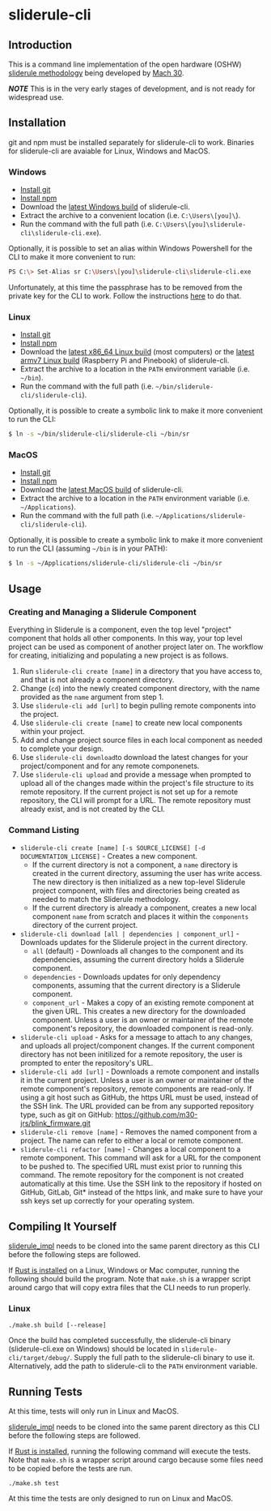 # sliderule-cli

## Introduction
This is a command line implementation of the open hardware (OSHW) [sliderule methodology](https://github.com/Mach30/sliderule) being developed by [Mach 30](http://mach30.org/).

***NOTE*** This is in the very early stages of development, and is not ready for widespread use.

## Installation

git and npm must be installed separately for sliderule-cli to work. Binaries for sliderule-cli are avaiable for Linux, Windows and MacOS.

### Windows
- [Install git](https://git-scm.com/download/win)
- [Install npm](https://www.npmjs.com/package/npm#windows-computers)
- Download the [latest Windows build](http://7bindustries.com/downloads/sliderule-cli_dev_Windows_20181102.zip) of sliderule-cli.
- Extract the archive to a convenient location (i.e. `C:\Users\[you]\`).
- Run the command with the full path (i.e. `C:\Users\[you]\sliderule-cli\sliderule-cli.exe`).

Optionally, it is possible to set an alias within Windows Powershell for the CLI to make it more convenient to run:
```bash
PS C:\> Set-Alias sr C:\Users\[you]\sliderule-cli\sliderule-cli.exe
```

Unfortunately, at this time the passphrase has to be removed from the private key for the CLI to work. Follow the instructions [here](https://www.simplified.guide/ssh/set-remove-passphrase) to do that.

### Linux

- [Install git](https://git-scm.com/download/linux)
- [Install npm](https://www.npmjs.com/package/npm#fancy-install-unix)
- Download the [latest x86_64 Linux build](http://7bindustries.com/downloads/sliderule-cli_dev_Linux_x86_64_20181102.tar.xz) (most computers) or the [latest armv7 Linux build](http://7bindustries.com/downloads/sliderule-cli_dev_Linux_armv7_20181102.tar.xz) (Raspberry Pi and Pinebook) of sliderule-cli.
- Extract the archive to a location in the `PATH` environment variable (i.e. `~/bin`).
- Run the command with the full path (i.e. `~/bin/sliderule-cli/sliderule-cli`).

Optionally, it is possible to create a symbolic link to make it more convenient to run the CLI:
```bash
$ ln -s ~/bin/sliderule-cli/sliderule-cli ~/bin/sr
```

### MacOS

- [Install git](https://git-scm.com/download/mac)
- [Install npm](https://www.npmjs.com/package/npm#apple-macintosh-computers)
- Download the [latest MacOS build](http://7bindustries.com/downloads/sliderule-cli_dev_MacOS_20181102.zip) of sliderule-cli.
- Extract the archive to a location in the `PATH` environment variable (i.e. `~/Applications`).
- Run the command with the full path (i.e. `~/Applications/sliderule-cli/sliderule-cli`).

Optionally, it is possible to create a symbolic link to make it more convenient to run the CLI (assuming `~/bin` is in your PATH):
```bash
$ ln -s ~/Applications/sliderule-cli/sliderule-cli ~/bin/sr
```

## Usage

### Creating and Managing a Sliderule Component

Everything in Sliderule is a component, even the top level "project" component that holds all other components. In this way, your top level project can be used as component of another project later on. The workflow for creating, initializing and populating a new project is as follows.

1. Run `sliderule-cli create [name]` in a directory that you have access to, and that is not already a component directory.
2. Change (`cd`) into the newly created component directory, with the name provided as the `name` argument from step 1.
3. Use `sliderule-cli add [url]` to begin pulling remote components into the project.
4. Use `sliderule-cli create [name]` to create new local components within your project.
5. Add and change project source files in each local component as needed to complete your design.
6. Use `sliderule-cli download`to download the latest changes for your project/component and for any remote componenets.
7. Use `sliderule-cli upload` and provide a message when prompted to upload all of the changes made within the project's file structure to its remote repository. If the current project is not set up for a remote repository, the CLI will prompt for a URL. The remote repository must already exist, and is not created by the CLI.

### Command Listing
- `sliderule-cli create [name] [-s SOURCE_LICENSE] [-d DOCUMENTATION_LICENSE]` - Creates a new component.
  - If the current directory is not a component, a `name` directory is created in the current directory, assuming the user has write access. The new directory is then initialized as a new top-level Sliderule project component, with files and directories being created as needed to match the Sliderule methodology.
  - If the current directory is already a component, creates a new local component `name` from scratch and places it within the `components` directory of the current project.
- `sliderule-cli download [all | dependencies | component_url]` - Downloads updates for the Sliderule project in the current directory.
  - `all` (default) - Downloads all changes to the component and its dependencies, assuming the current directory holds a Sliderule component.
  - `dependencies` - Downloads updates for only dependency components, assuming that the current directory is a Sliderule component.
  - `component_url` - Makes a copy of an existing remote component at the given URL. This creates a new directory for the downloaded component. Unless a user is an owner or maintainer of the remote component's repository, the downloaded component is read-only.
- `sliderule-cli upload` - Asks for a message to attach to any changes, and uploads all project/component changes. If the current component directory has not been initilized for a remote repository, the user is prompted to enter the repository's URL.
- `sliderule-cli add [url]` - Downloads a remote component and installs it in the current project. Unless a user is an owner or maintainer of the remote component's repository, remote components are read-only. If using a git host such as GitHub, the https URL must be used, instead of the SSH link. The URL provided can be from any supported repository type, such as git on GitHub: https://github.com/m30-jrs/blink_firmware.git
- `sliderule-cli remove [name]` - Removes the named component from a project. The name can refer to either a local or remote component.
- `sliderule-cli refactor [name]` - Changes a local component to a remote component. This command will ask for a URL for the component to be pushed to. The specified URL must exist prior to running this command. The remote repository for the component is not created automatically at this time. Use the SSH link to the repository if hosted on GitHub, GitLab, Git* instead of the https link, and make sure to have your ssh keys set up correctly for your operating system.

## Compiling It Yourself

[sliderule_impl](https://github.com/7BIndustries/sliderule_impl) needs to be cloned into the same parent directory as this CLI before the following steps are followed.

If [Rust is installed](https://www.rust-lang.org/en-US/install.html) on a Linux, Windows or Mac computer, running the following should build the program. Note that `make.sh` is a wrapper script around cargo that will copy extra files that the CLI needs to run properly.
### Linux
```
./make.sh build [--release]
```
Once the build has completed successfully, the sliderule-cli binary (sliderule-cli.exe on Windows) should be located in `sliderule-cli/target/debug/`. Supply the full path to the sliderule-cli binary to use it. Alternatively, add the path to sliderule-cli to the `PATH` environment variable.

## Running Tests

At this time, tests will only run in Linux and MacOS.

[sliderule_impl](https://github.com/7BIndustries/sliderule_impl) needs to be cloned into the same parent directory as this CLI before the following steps are followed.

If [Rust is installed](https://www.rust-lang.org/en-US/install.html), running the following command will execute the tests. Note that `make.sh` is a wrapper script around cargo because some files need to be copied before the tests are run.
```
./make.sh test
```
At this time the tests are only designed to run on Linux and MacOS.
